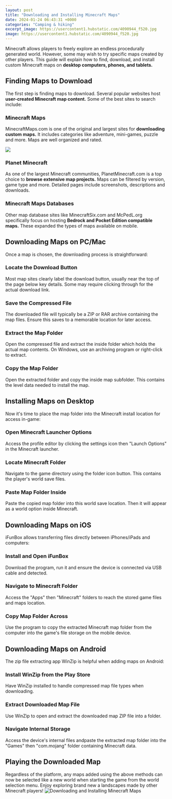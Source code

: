 ```yaml
---
layout: post
title: "Downloading and Installing Minecraft Maps"
date: 2024-01-24 06:43:31 +0000
categories: "Camping & hiking"
excerpt_image: https://usercontent1.hubstatic.com/4090944_f520.jpg
image: https://usercontent1.hubstatic.com/4090944_f520.jpg
---
```


Minecraft allows players to freely explore an endless procedurally generated world. However, some may wish to try specific maps created by other players. This guide will explain how to find, download, and install custom Minecraft maps on **desktop computers, phones, and tablets.**
## Finding Maps to Download
The first step is finding maps to download. Several popular websites host **user-created Minecraft map content.** Some of the best sites to search include:
### Minecraft Maps 
MinecraftMaps.com is one of the original and largest sites for **downloading custom maps.** It includes categories like adventure, mini-games, puzzle and more. Maps are well organized and rated.

![](https://cdn1.wminecraft.net/wp-content/uploads/2022/10/How-to-Install-Minecraft-Maps.jpg)
### Planet Minecraft 
As one of the largest Minecraft communities, PlanetMinecraft.com is a top choice to **browse extensive map projects.** Maps can be filtered by version, game type and more. Detailed pages include screenshots, descriptions and downloads.  
### Minecraft Maps Databases
Other map database sites like MinecraftSix.com and McPedL.org specifically focus on hosting **Bedrock and Pocket Edition compatible maps.** These expanded the types of maps available on mobile.
## Downloading Maps on PC/Mac
Once a map is chosen, the downloading process is straightforward:
### Locate the Download Button 
Most map sites clearly label the download button, usually near the top of the page below key details. Some may require clicking through for the actual download link.
### Save the Compressed File
The downloaded file will typically be a ZIP or RAR archive containing the map files. Ensure this saves to a memorable location for later access. 
### Extract the Map Folder  
Open the compressed file and extract the inside folder which holds the actual map contents. On Windows, use an archiving program or right-click to extract.
### Copy the Map Folder
Open the extracted folder and copy the inside map subfolder. This contains the level data needed to install the map.
## Installing Maps on Desktop
Now it's time to place the map folder into the Minecraft install location for access in-game:
### Open Minecraft Launcher Options
Access the profile editor by clicking the settings icon then "Launch Options" in the Minecraft launcher. 
### Locate Minecraft Folder
Navigate to the game directory using the folder icon button. This contains the player's world save files. 
### Paste Map Folder Inside
Paste the copied map folder into this world save location. Then it will appear as a world option inside Minecraft.
## Downloading Maps on iOS
iFunBox allows transferring files directly between iPhones/iPads and computers:
### Install and Open iFunBox  
Download the program, run it and ensure the device is connected via USB cable and detected.
### Navigate to Minecraft Folder
Access the "Apps" then "Minecraft" folders to reach the stored game files and maps location. 
### Copy Map Folder Across
Use the program to copy the extracted Minecraft map folder from the computer into the game's file storage on the mobile device.
## Downloading Maps on Android
The zip file extracting app WinZip is helpful when adding maps on Android:
### Install WinZip from the Play Store
Have WinZip installed to handle compressed map file types when downloading. 
### Extract Downloaded Map File
Use WinZip to open and extract the downloaded map ZIP file into a folder.
### Navigate Internal Storage
Access the device's internal files andpaste the extracted map folder into the "Games" then "com.mojang" folder containing Minecraft data.
## Playing the Downloaded Map  
Regardless of the platform, any maps added using the above methods can now be selected like a new world when starting the game from the world selection menu. Enjoy exploring brand new a landscapes made by other Minecraft players!
![Downloading and Installing Minecraft Maps](https://usercontent1.hubstatic.com/4090944_f520.jpg)